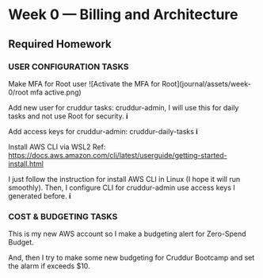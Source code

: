 # Week 0 — Billing and Architecture
## Required Homework

### USER CONFIGURATION TASKS

Make MFA for Root user
![Activate the MFA for Root](journal/assets/week-0/root mfa active.png)

Add new user for cruddur tasks: cruddur-admin, I will use this for daily tasks and not use Root for security.
**i**

Add access keys for cruddur-admin: cruddur-daily-tasks
**i**

Install AWS CLI via WSL2
Ref: https://docs.aws.amazon.com/cli/latest/userguide/getting-started-install.html

I just follow the instruction for install AWS CLI in Linux (I hope it will run smoothly).
Then, I configure CLI for cruddur-admin use access keys I generated before.
**i**

### COST & BUDGETING TASKS
This is my new AWS account so I make a budgeting alert for Zero-Spend Budget.

And, then I try to make some new budgeting for Cruddur Bootcamp and set the alarm if exceeds $10.
